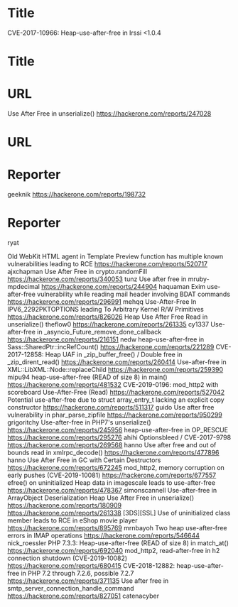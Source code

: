 # Title
CVE-2017-10966: Heap-use-after-free in Irssi <1.0.4
# Title
# URL 
Use After Free in unserialize()
https://hackerone.com/reports/247028
# URL 
# Reporter 
geeknik
https://hackerone.com/reports/198732

# Reporter 
ryat

Old WebKit HTML agent in Template Preview function has multiple known vulnerabilities leading to RCE
https://hackerone.com/reports/520717
ajxchapman
Use After Free in crypto.randomFill
https://hackerone.com/reports/340053
tunz
Use after free in mruby-mpdecimal
https://hackerone.com/reports/244904
haquaman
Exim use-after-free vulnerability while reading mail header involving BDAT commands
https://hackerone.com/reports/296991
mehqq
Use-After-Free In IPV6_2292PKTOPTIONS leading To Arbitrary Kernel R/W Primitives
https://hackerone.com/reports/826026
Heap Use After Free Read in unserialize()
theflow0
https://hackerone.com/reports/261335
cy1337
Use-after-free in _asyncio_Future_remove_done_callback
https://hackerone.com/reports/216151
nedw
heap-use-after-free in Sass::SharedPtr::incRefCount()
https://hackerone.com/reports/221289
CVE-2017-12858: Heap UAF in _zip_buffer_free() / Double free in _zip_dirent_read()
https://hackerone.com/reports/260414
Use-after-free in XML::LibXML::Node::replaceChild
https://hackerone.com/reports/259390
mipu94
heap-use-after-free (READ of size 8) in main()
https://hackerone.com/reports/481532
CVE-2019-0196: mod_http2 with scoreboard Use-After-Free (Read)
https://hackerone.com/reports/527042
Potential use-after-free due to struct array_entry_t lacking an explicit copy constructor
https://hackerone.com/reports/511317
guido
Use after free vulnerability  in phar_parse_zipfile
https://hackerone.com/reports/950299
grigoritchy
Use-after-free in PHP7's unserialize()
https://hackerone.com/reports/245956
heap-use-after-free in OP_RESCUE
https://hackerone.com/reports/295276
ahihi
Optionsbleed / CVE-2017-9798
https://hackerone.com/reports/269568
hanno
Use after free and out of bounds read in xmlrpc_decode()
https://hackerone.com/reports/477896
hanno
Use After Free in GC with Certain Destructors
https://hackerone.com/reports/672245
mod_http2, memory corruption on early pushes (CVE-2019-10081)
https://hackerone.com/reports/677557
efree() on uninitialized Heap data in imagescale leads to use-after-free
https://hackerone.com/reports/478367
simonscannell
Use-after-free in ArrayObject Deserialization
Heap Use After Free in unserialize()
https://hackerone.com/reports/180909
https://hackerone.com/reports/261338
[3DS][SSL] Use of uninitialized class member leads to RCE in eShop movie player
https://hackerone.com/reports/895769
mrnbayoh
Two heap use-after-free errors in IMAP operations
https://hackerone.com/reports/546644
nick_roessler
PHP 7.3.3: Heap-use-after-free (READ of size 8) in match_at()
https://hackerone.com/reports/692040
mod_http2, read-after-free in h2 connection shutdown (CVE-2019-10082)
https://hackerone.com/reports/680415
CVE-2018-12882: heap-use-after-free in PHP 7.2 through 7.2.6, possible 7.2.7
https://hackerone.com/reports/371135
Use after free in smtp_server_connection_handle_command
https://hackerone.com/reports/827051
catenacyber
